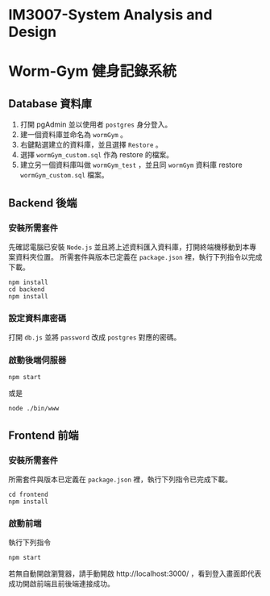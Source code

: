 # IM3007-System Analysis and Design
# Worm-Gym 健身記錄系統

## Database 資料庫
1. 打開 pgAdmin 並以使用者 `postgres` 身分登入。
2. 建一個資料庫並命名為 `wormGym` 。
3. 右鍵點選建立的資料庫，並且選擇 `Restore` 。
4. 選擇 `wormGym_custom.sql` 作為 restore 的檔案。
5. 建立另一個資料庫叫做 `wormGym_test` ，並且同  `wormGym` 資料庫 restore `wormGym_custom.sql` 檔案。

## Backend 後端
### 安裝所需套件
先確認電腦已安裝 `Node.js` 並且將上述資料匯入資料庫，打開終端機移動到本專案資料夾位置。
所需套件與版本已定義在 `package.json` 裡，執行下列指令以完成下載。
```shell=
npm install
cd backend
npm install
```

### 設定資料庫密碼
打開 `db.js` 並將 `password` 改成 `postgres` 對應的密碼。

### 啟動後端伺服器
```shell=
npm start
```
或是
```shell=
node ./bin/www
```

## Frontend 前端
### 安裝所需套件
所需套件與版本已定義在 `package.json` 裡，執行下列指令已完成下載。
```shell=
cd frontend
npm install
```

### 啟動前端
執行下列指令
```shell=
npm start
```
若無自動開啟瀏覽器，請手動開啟 http://localhost:3000/ ，看到登入畫面即代表成功開啟前端且前後端連接成功。

